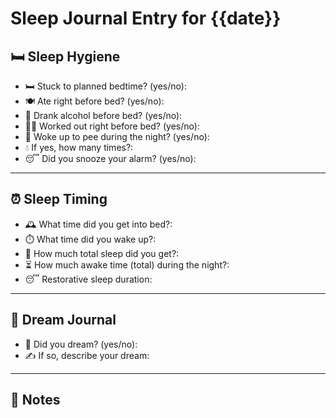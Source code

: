 # Sleep Journal Entry for {{date}}

## 🛏️ Sleep Hygiene

- 🛏️ Stuck to planned bedtime? (yes/no): 
- 🍽️ Ate right before bed? (yes/no): 
- 🍷 Drank alcohol before bed? (yes/no): 
- 🏋️‍♀️ Worked out right before bed? (yes/no): 
- 🚽 Woke up to pee during the night? (yes/no): 
- 💧 If yes, how many times?: 
- 😴 Did you snooze your alarm? (yes/no):  

---

## ⏰ Sleep Timing

- 🕰️ What time did you get into bed?: 
- ⏱️ What time did you wake up?: 
- 🧮 How much total sleep did you get?: 
- ⏳ How much awake time (total) during the night?: 
- 😴 Restorative sleep duration: 

---

## 💭 Dream Journal

- 🌙 Did you dream? (yes/no): 
- ✍️ If so, describe your dream:
  

---

## 📝 Notes



